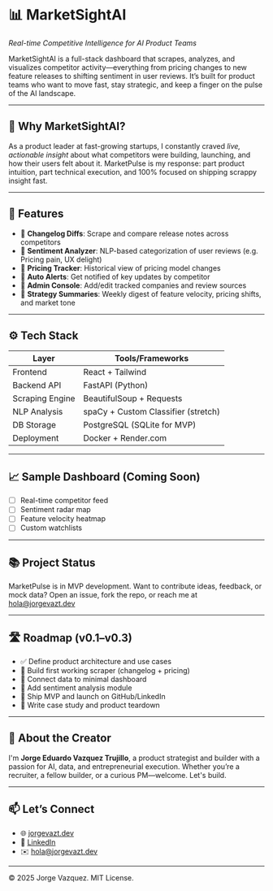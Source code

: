 # 📊 MarketSightAI  
*Real-time Competitive Intelligence for AI Product Teams*

MarketSightAI is a full-stack dashboard that scrapes, analyzes, and visualizes competitor activity—everything from pricing changes to new feature releases to shifting sentiment in user reviews. It’s built for product teams who want to move fast, stay strategic, and keep a finger on the pulse of the AI landscape.

---

## 🧠 Why MarketSightAI?

As a product leader at fast-growing startups, I constantly craved *live, actionable insight* about what competitors were building, launching, and how their users felt about it. MarketPulse is my response: part product intuition, part technical execution, and 100% focused on shipping scrappy insight fast.

---

## 🚀 Features

- 🧵 **Changelog Diffs**: Scrape and compare release notes across competitors
- 💬 **Sentiment Analyzer**: NLP-based categorization of user reviews (e.g. Pricing pain, UX delight)
- 💸 **Pricing Tracker**: Historical view of pricing model changes
- 🔔 **Auto Alerts**: Get notified of key updates by competitor
- 🧩 **Admin Console**: Add/edit tracked companies and review sources
- 🧠 **Strategy Summaries**: Weekly digest of feature velocity, pricing shifts, and market tone

---

## ⚙️ Tech Stack

| Layer             | Tools/Frameworks                    |
|------------------|-------------------------------------|
| Frontend         | React + Tailwind                    |
| Backend API      | FastAPI (Python)                    |
| Scraping Engine  | BeautifulSoup + Requests            |
| NLP Analysis     | spaCy + Custom Classifier (stretch) |
| DB Storage       | PostgreSQL (SQLite for MVP)         |
| Deployment       | Docker + Render.com                 |

---

## 📈 Sample Dashboard (Coming Soon)

- [ ] Real-time competitor feed
- [ ] Sentiment radar map
- [ ] Feature velocity heatmap
- [ ] Custom watchlists

---

## 📚 Project Status

MarketPulse is in MVP development.
Want to contribute ideas, feedback, or mock data? Open an issue, fork the repo, or reach me at [hola@jorgevazt.dev](mailto:hola@jorgevazt.dev)

---

## 🛣️ Roadmap (v0.1–v0.3)

- ✅ Define product architecture and use cases  
- 🔄 Build first working scraper (changelog + pricing)  
- 🔄 Connect data to minimal dashboard  
- 🔲 Add sentiment analysis module  
- 🔲 Ship MVP and launch on GitHub/LinkedIn  
- 🔲 Write case study and product teardown  

---

## 👋 About the Creator

I'm **Jorge Eduardo Vazquez Trujillo**, a product strategist and builder with a passion for AI, data, and entrepreneurial execution. Whether you’re a recruiter, a fellow builder, or a curious PM—welcome. Let's build.

---

## 📫 Let’s Connect

- 🌐 [jorgevazt.dev](https://jorgevazt.dev)  
- 🧠 [LinkedIn](https://linkedin.com/in/jorge-eduardo-vazquez-trujillo)  
- ✉️ [hola@jorgevazt.dev](mailto:hola@jorgevazt.dev)

---

© 2025 Jorge Vazquez. MIT License.

